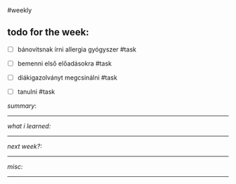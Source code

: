 #weekly 

## todo for the week:
- [ ] bánovitsnak írni allergia gyógyszer #task 
- [ ] bemenni első előadásokra #task 
- [ ] diákigazolványt megcsinálni #task 
- [ ] tanulni #task 


*summary*:


________________
*what i learned:*


______
*next week?:*


_______
*misc:*


______

